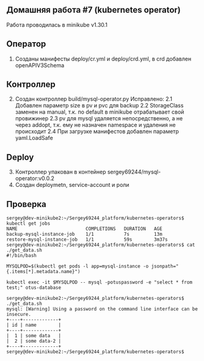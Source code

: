 ## Домашняя работа #7 (kubernetes operator)

Работа проводилась в minikube v1.30.1

## Оператор

1. Созданы манифесты deploy/cr.yml и deploy/crd.yml, в crd добавлен openAPIV3Schema

## Контроллер

2. Создан контроллер build/mysql-operator.py Исправлено:
2.1 Добавлен параметр size в pv и pvc для backup
2.2 StorageClass заменен на manual, т.к. по default в minikube отрабатывает свой провижинер
2.3 pv для mysql удаляется непосредственно, а не через addopt, т.к. ему не назначен namespace и удаления не происходит
2.4 При загрузке манифестов добавлен параметр yaml.LoadSafe

## Deploy

3. Контроллер упакован в контейнер sergey69244/mysql-operator:v0.0.2
4. Создан deploymetn, service-account и роли

## Проверка

```
sergey@dev-minikube2:~/Sergey69244_platform/kubernetes-operators$ kubectl get jobs
NAME                         COMPLETIONS   DURATION   AGE
backup-mysql-instance-job    1/1           7s         13m
restore-mysql-instance-job   1/1           59s        3m37s
sergey@dev-minikube2:~/Sergey69244_platform/kubernetes-operators$ cat ./get_data.sh
#!/bin/bash

MYSQLPOD=$(kubectl get pods -l app=mysql-instance -o jsonpath="{.items[*].metadata.name}")

kubectl exec -it $MYSQLPOD -- mysql -potuspassword -e "select * from test;" otus-database

sergey@dev-minikube2:~/Sergey69244_platform/kubernetes-operators$ ./get_data.sh
mysql: [Warning] Using a password on the command line interface can be insecure.
+----+-------------+
| id | name        |
+----+-------------+
|  1 | some data   |
|  2 | some data-2 |
+----+-------------+
sergey@dev-minikube2:~/Sergey69244_platform/kubernetes-operators$


```